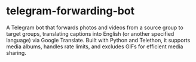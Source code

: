 # telegram-forwarding-bot
A Telegram bot that forwards photos and videos from a source group to target groups, translating captions into English (or another specified language) via Google Translate. Built with Python and Telethon, it supports media albums, handles rate limits, and excludes GIFs for efficient media sharing.
